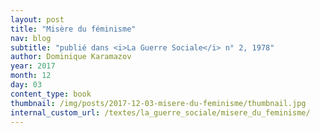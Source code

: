 ```yaml
---
layout: post
title: "Misère du féminisme"
nav: blog
subtitle: "publié dans <i>La Guerre Sociale</i> n° 2, 1978"
author: Dominique Karamazov
year: 2017
month: 12
day: 03
content_type: book
thumbnail: /img/posts/2017-12-03-misere-du-feminisme/thumbnail.jpg
internal_custom_url: /textes/la_guerre_sociale/misere_du_feminisme/
---
```

